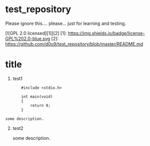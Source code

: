 # test_repository
Please ignore this.... please... just for learning and testing.

[![GPL 2.0 licensed][1]][2]
[1]: https://img.shields.io/badge/license-GPL%202.0-blue.svg
[2]: https://github.com/d0u9/test_repository/blob/master/README.md


# title
1. test1

```
       #include <stdio.h>
   
       int main(void)
       {
           return 0;
       }
```
    
    some description.

2. test2

    some description.

